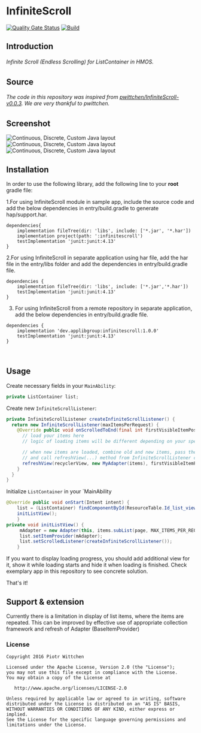 # InfiniteScroll
[![Quality Gate Status](https://sonarcloud.io/api/project_badges/measure?project=applibgroup_InfiniteScroll&metric=alert_status)](https://sonarcloud.io/dashboard?id=applibgroup_InfiniteScroll)
[![Build](https://github.com/applibgroup/InfiniteScroll/actions/workflows/main.yml/badge.svg)](https://github.com/applibgroup/InfiniteScroll/actions/workflows/main.yml)
 
## Introduction
 
###### Infinite Scroll (Endless Scrolling) for ListContainer in HMOS.

## Source

###### The code in this repository was inspired from [pwittchen/InfiniteScroll-v0.0.3](https://github.com/pwittchen/InfiniteScroll). We are very thankful to pwittchen.

## Screenshot

  ![Continuous, Discrete, Custom Java layout](images/list1.png)
  ![Continuous, Discrete, Custom Java layout](images/list2.png)
  ![Continuous, Discrete, Custom Java layout](images/list3.png)

## Installation

In order to use the following library, add the following line to your **root** gradle file:

1.For using InfiniteScroll module in sample app, include the source code and add the below dependencies in entry/build.gradle to generate hap/support.har.

```
dependencies{
    implementation fileTree(dir: 'libs', include: ['*.jar', '*.har'])
    implementation project(path: ':infinitescroll')
    testImplementation 'junit:junit:4.13'
}
```
2.For using InfiniteScroll in separate application using har file, add the har file in the entry/libs folder and add the dependencies in entry/build.gradle file.

```
dependencies {
    implementation fileTree(dir: 'libs', include: ['*.jar','*.har'])
    testImplementation 'junit:junit:4.13'
}
```
3. For using InfiniteScroll from a remote repository in separate application, add the below dependencies in entry/build.gradle file.
```
dependencies {
    implementation 'dev.applibgroup:infinitescroll:1.0.0'
    testImplementation 'junit:junit:4.13'
}
```
​
## Usage

Create necessary fields in your `MainAbility`:

```java
private ListContainer list;
```

Create new `InfiniteScrollListener`:

```java
private InfiniteScrollListener createInfiniteScrollListener() {
  return new InfiniteScrollListener(maxItemsPerRequest) {
    @Override public void onScrolledToEnd(final int firstVisibleItemPosition) {
      // load your items here
      // logic of loading items will be different depending on your specific use case

      // when new items are loaded, combine old and new items, pass them to your adapter
      // and call refreshView(...) method from InfiniteScrollListener class to refresh RecyclerView
      refreshView(recyclerView, new MyAdapter(items), firstVisibleItemPosition);
    }
  }
}
```

Initialize `ListContainer` in your `MainAbility

```java
@Override public void onStart(Intent intent) {
    list = (ListContainer) findComponentById(ResourceTable.Id_list_view);
    initListView();
    }
private void initListView() {
     mAdapter = new Adapter(this, items.subList(page, MAX_ITEMS_PER_REQUEST));
     list.setItemProvider(mAdapter);
     list.setScrolledListener(createInfiniteScrollListener());
    }
```

If you want to display loading progress, you should add additional view for it, show it while loading starts and hide it when loading is finished. Check exemplary app in this repository to see concrete solution.

That's it!
## Support & extension

Currently there is a limitation in display of list items, where the items are repeated. This can be improved by effective use of appropriate collection framework and refresh of Adapter (BaseItemProvider)

### License
```
Copyright 2016 Piotr Wittchen

Licensed under the Apache License, Version 2.0 (the "License");
you may not use this file except in compliance with the License.
You may obtain a copy of the License at

   http://www.apache.org/licenses/LICENSE-2.0

Unless required by applicable law or agreed to in writing, software
distributed under the License is distributed on an "AS IS" BASIS,
WITHOUT WARRANTIES OR CONDITIONS OF ANY KIND, either express or implied.
See the License for the specific language governing permissions and
limitations under the License.
```
